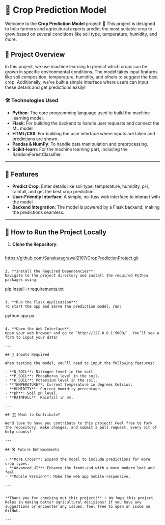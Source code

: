 
# 🌾 Crop Prediction Model

Welcome to the **Crop Prediction Model** project! 🎉 This project is designed to help farmers and agricultural experts predict the most suitable crop to grow based on several conditions like soil type, temperature, humidity, and more.

## 🚀 Project Overview

In this project, we use machine learning to predict which crops can be grown in specific environmental conditions. The model takes input features like soil composition, temperature, humidity, and others to suggest the best crop. Additionally, we’ve built a simple interface where users can input these details and get predictions easily!

### 🛠️ Technologies Used

- **Python**: The core programming language used to build the machine learning model.
- **Flask**: For building the backend to handle user requests and connect the ML model.
- **HTML/CSS**: For building the user interface where inputs are taken and predictions are shown.
- **Pandas & NumPy**: To handle data manipulation and preprocessing.
- **Scikit-learn**: For the machine learning part, including the RandomForestClassifier.
  
---

## 🌟 Features

- **Predict Crop**: Enter details like soil type, temperature, humidity, pH, rainfall, and get the best crop prediction.
- **User-Friendly Interface**: A simple, no-fuss web interface to interact with the model.
- **Backend Integration**: The model is powered by a Flask backend, making the predictions seamless.

---

## 🚀 How to Run the Project Locally

1. **Clone the Repository**:
   ```
https://github.com/Sanskaragrawal2107/CropPredictionProject.git

   ```

2. **Install the Required Dependencies**:
   Navigate to the project directory and install the required Python packages using:
   ```
   pip install -r requirements.txt
   ```

3. **Run the Flask Application**:
   To start the app and serve the prediction model, run:
   ```
   python app.py
   ```

4. **Open the Web Interface**:
   Open your web browser and go to `http://127.0.0.1:5000/`. You’ll see a form to input your data!

---

## 📝 Inputs Required

When testing the model, you’ll need to input the following features:

- **N_SOIL**: Nitrogen level in the soil.
- **P_SOIL**: Phosphorus level in the soil.
- **K_SOIL**: Potassium level in the soil.
- **TEMPERATURE**: Current temperature in degrees Celsius.
- **HUMIDITY**: Current humidity percentage.
- **ph**: Soil pH level.
- **RAINFALL**: Rainfall in mm.
  
---

## 🧑‍💻 Want to Contribute?

We'd love to have you contribute to this project! Feel free to fork the repository, make changes, and submit a pull request. Every bit of help counts!

---

## 🛠️ Future Enhancements

- **More Crops**: Expand the model to include predictions for more crop types.
- **Advanced UI**: Enhance the front-end with a more modern look and feel.
- **Mobile Version**: Make the web app mobile-responsive.

---


**Thank you for checking out this project!** ✨ We hope this project helps in making better agricultural decisions! If you have any suggestions or encounter any issues, feel free to open an issue on GitHub.

---

